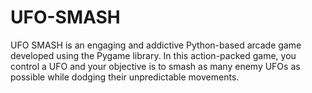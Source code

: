 # UFO-SMASH
UFO SMASH is an engaging and addictive Python-based arcade game developed using the Pygame library. In this action-packed game, you control a UFO and your objective is to smash as many enemy UFOs as possible while dodging their unpredictable movements.
